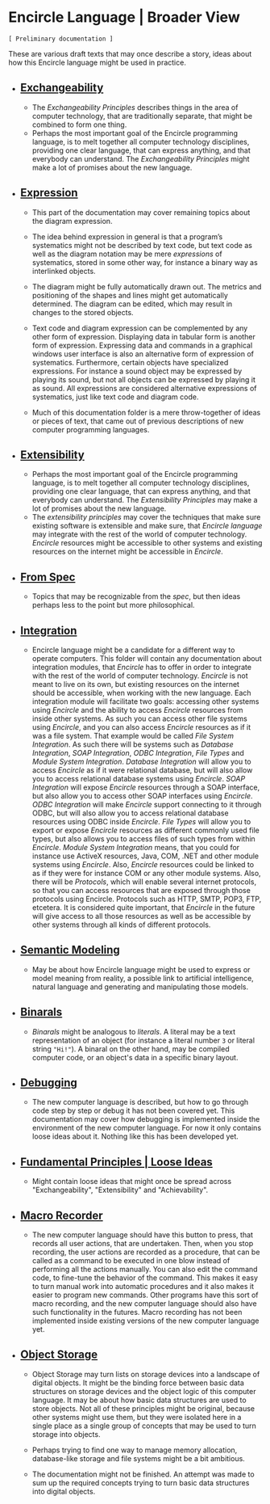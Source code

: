 ﻿Encircle Language | Broader View
================================

`[ Preliminary documentation ]`

These are various draft texts that may once describe a story, ideas about how this Encircle language might be used in practice.

- ## [Exchangeability](exchangeability)

    - The *Exchangeability Principles* describes things in the area of computer technology, that are traditionally separate, that might be combined to form one thing.
    - Perhaps the most important goal of the Encircle programming language, is to melt together all computer technology disciplines, providing one clear language, that can express anything, and that everybody can understand. The *Exchangeability Principles* might make a lot of promises about the new language.

- ## [Expression](expression)

    - This part of the documentation may cover remaining topics about the diagram expression.  
     
    - The idea behind expression in general is that a program’s systematics might not be described by text code, but text code as well as the diagram notation may be mere *expressions* of systematics, stored in some other way, for instance a binary way as interlinked objects.
    
    - The diagram might be fully automatically drawn out. The metrics and positioning of the shapes and lines might get automatically determined. The diagram can be edited, which may result in changes to the stored objects.

    - Text code and diagram expression can be complemented by any other form of expression. Displaying data in tabular form is another form of expression. Expressing data and commands in a graphical windows user interface is also an alternative form of expression of systematics. Furthermore, certain objects have specialized expressions. For instance a sound object may be expressed by playing its sound, but not all objects can be expressed by playing it as sound. All expressions are considered alternative expressions of systematics, just like text code and diagram code.
    
    - Much of this documentation folder is a mere throw-together of ideas or pieces of text, that came out of previous descriptions of new computer programming languages.  

- ## [Extensibility](extensibility)
 
    - Perhaps the most important goal of the Encircle programming language, is to melt together all computer technology disciplines, providing one clear language, that can express anything, and that everybody can understand. The *Extensibility Principles* may make a lot of promises about the new language.
    - The *extensibility principles* may cover the techniques that make sure existing software is extensible and make sure, that *Encircle language* may integrate with the rest of the world of computer technology. *Encircle* resources might be accessible to other systems and existing resources on the internet might be accessible in *Encircle*.

- ## [From Spec](from-spec)

    - Topics that may be recognizable from the *spec*, but then ideas perhaps less to the point but more philosophical.

- ## [Integration](integration)

    - Encircle language might be a candidate for a different way to operate computers. This folder will contain any documentation about integration modules, that *Encircle* has to offer in order to integrate with the rest of the world of computer technology. *Encircle* is not meant to live on its own, but existing resources on the internet should be accessible, when working with the new language. Each integration module will facilitate two goals: accessing other systems using *Encircle* and the ability to access *Encircle* resources from inside other systems. As such you can access other file systems using *Encircle*, and you can also access *Encircle* resources as if it was a file system. That example would be called *File System Integration*. As such there will be systems such as *Database Integration*, *SOAP Integration*, *ODBC Integration*, *File Types* and *Module System Integration*. *Database Integration* will allow you to access *Encircle* as if it were relational database, but will also allow you to access relational database systems using *Encircle*. *SOAP Integration* will expose *Encircle* resources through a SOAP interface, but also allow you to access other SOAP interfaces using *Encircle*. *ODBC Integration* will make *Encircle* support connecting to it through ODBC, but will also allow you to access relational database resources using ODBC inside *Encircle*. *File Types* will allow you to export or expose *Encircle* resources as different commonly used file types, but also allows you to access files of such types from within *Encircle*. *Module System Integration* means, that you could for instance use ActiveX resources, Java, COM, .NET and other module systems using *Encircle*. Also, *Encircle* resources could be linked to as if they were for instance COM or any other module systems. Also, there will be *Protocols*, which will enable several internet protocols, so that you can access resources that are exposed through those protocols using Encircle. Protocols such as HTTP, SMTP, POP3, FTP, etcetera. It is considered quite important, that *Encircle* in the future will give access to all those resources as well as be accessible by other systems through all kinds of different protocols.

- ## [Semantic Modeling](semantic-modeling)

    - May be about how Encircle language might be used to express or model meaning from reality, a possible link to artificial intelligence, natural language and generating and manipulating those models.

- ## [Binarals](binarals.md)

    - *Binarals* might be analogous to *literals*. A literal may be a text representation of an object (for instance a literal number `3` or literal string `"Hi!"`). A binaral on the other hand, may be compiled computer code, or an object's data in a specific binary layout.

- ## [Debugging](debugging.md)

    - The new computer language is described, but how to go through code step by step or debug it has not been covered yet. This documentation may cover how debugging is implemented inside the environment of the new computer language. For now it only contains loose ideas about it. Nothing like this has been developed yet.

- ## [Fundamental Principles | Loose Ideas](fundamental-principles-loose-ideas.md)

    - Might contain loose ideas that might once be spread across "Exchangeability", "Extensibility" and "Achievability".

- ## [Macro Recorder](macro-recorder.md)

    - The new computer language should have this button to press, that records all user actions, that are undertaken. Then, when you stop recording, the user actions are recorded as a procedure, that can be called as a command to be executed in one blow instead of performing all the actions manually. You can also edit the command code, to fine-tune the behavior of the command. This makes it easy to turn manual work into automatic procedures and it also makes it easier to program new commands. Other programs have this sort of macro recording, and the new computer language should also have such functionality in the futures. Macro recording has not been implemented inside existing versions of the new computer language yet.

- ## [Object Storage](object-storage.md)

    - Object Storage may turn lists on storage devices into a landscape of digital objects. It might be the binding force between basic data structures on storage devices and the object logic of this computer language. It may be about how basic data structures are used to store objects. Not all of these principles might be original, because other systems might use them, but they were isolated here in a single place as a single group of concepts that may be used to turn storage into objects.
    
    - Perhaps trying to find one way to manage memory allocation, database-like storage and file systems might be a bit ambitious.
     
    - The documentation might not be finished. An attempt was made to sum up the required concepts trying to turn basic data structures into digital objects.
